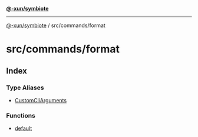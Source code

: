[**@-xun/symbiote**](../../../README.md)

***

[@-xun/symbiote](../../../README.md) / src/commands/format

# src/commands/format

## Index

### Type Aliases

- [CustomCliArguments](type-aliases/CustomCliArguments.md)

### Functions

- [default](functions/default.md)
